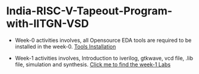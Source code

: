 # India-RISC-V-Tapeout-Program-with-IITGN-VSD

* Week-0 activities involves, all Opensource EDA tools are required to be installed in the week-0. 
[Tools Installation ](week0.md)  

* Week-1 activities involves, Introduction to iverilog, gtkwave, vcd file, .lib file, simulation and synthesis.
[Click me to find the week-1 Labs](week1.md)
